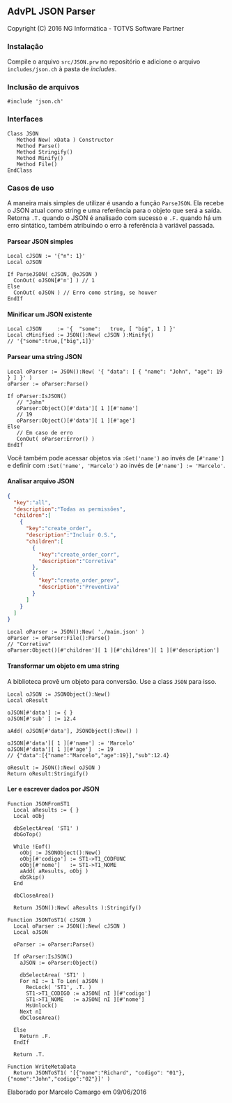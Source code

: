 ## AdvPL JSON Parser

Copyright (C) 2016 NG Informática - TOTVS Software Partner

### Instalação
Compile o arquivo `src/JSON.prw` no repositório e adicione o arquivo `includes/json.ch` à pasta de *includes*.

### Inclusão de arquivos
```
#include 'json.ch'
```

### Interfaces
```
Class JSON
   Method New( xData ) Constructor
   Method Parse()
   Method Stringify()
   Method Minify()
   Method File()
EndClass
```

### Casos de uso

A maneira mais simples de utilizar é usando a função `ParseJSON`. Ela recebe
o JSON atual como string e uma referência para o objeto que será a saída.
Retorna `.T.` quando o JSON é analisado com sucesso e `.F.` quando há um erro
sintático, também atribuindo o erro à referência à variável passada.

#### Parsear JSON simples
```xbase
Local cJSON := '{"n": 1}'
Local oJSON

If ParseJSON( cJSON, @oJSON )
  ConOut( oJSON[#'n'] ) // 1
Else
  ConOut( oJSON ) // Erro como string, se houver
EndIf
```

#### Minificar um JSON existente
```xbase
Local cJSON     := '{  "some":   true, [ "big", 1 ] }'
Local cMinified := JSON():New( cJSON ):Minify()
// '{"some":true,["big",1]}'
```

#### Parsear uma string JSON
```xbase
Local oParser := JSON():New( '{ "data": [ { "name": "John", "age": 19 } ] }' )
oParser := oParser:Parse()

If oParser:IsJSON()
   // "John"
   oParser:Object()[#'data'][ 1 ][#'name']
   // 19
   oParser:Object()[#'data'][ 1 ][#'age']
Else
   // Em caso de erro
   ConOut( oParser:Error() )
EndIf
```

Você também pode acessar objetos via `:Get('name')` ao invés de `[#'name']` e definir com `:Set('name', 'Marcelo')` ao invés de `[#'name'] := 'Marcelo'`.

#### Analisar arquivo JSON
```json
{
  "key":"all",
  "description":"Todas as permissões",
  "children":[
    {
      "key":"create_order",
      "description":"Incluir O.S.",
      "children":[
        {
          "key":"create_order_corr",
          "description":"Corretiva"
        },
        {
          "key":"create_order_prev",
          "description":"Preventiva"
        }
      ]
    }
  ]
}
```

```xbase
Local oParser := JSON():New( './main.json' )
oParser := oParser:File():Parse()
// "Corretiva"
oParser:Object()[#'children'][ 1 ][#'children'][ 1 ][#'description']
```

#### Transformar um objeto em uma string

A biblioteca provê um objeto para conversão. Use a class `JSON` para isso.
```xbase
Local oJSON := JSONObject():New()
Local oResult

oJSON[#'data'] := { }
oJSON[#'sub' ] := 12.4

aAdd( oJSON[#'data'], JSONObject():New() )

oJSON[#'data'][ 1 ][#'name'] := 'Marcelo'
oJSON[#'data'][ 1 ][#'age']  := 19
// {"data":[{"name":"Marcelo","age":19}],"sub":12.4}

oResult := JSON():New( oJSON )
Return oResult:Stringify()
```

#### Ler e escrever dados por JSON
```xbase
Function JSONFromST1
  Local aResults := { }
  Local oObj

  dbSelectArea( 'ST1' )
  dbGoTop()

  While !Eof()
    oObj := JSONObject():New()
    oObj[#'codigo'] := ST1->T1_CODFUNC
    oObj[#'nome']   := ST1->T1_NOME
    aAdd( aResults, oObj )
    dbSkip()
  End

  dbCloseArea()

  Return JSON():New( aResults ):Stringify()

Function JSONToST1( cJSON )
  Local oParser := JSON():New( cJSON )
  Local oJSON

  oParser := oParser:Parse()

  If oParser:IsJSON()
    aJSON := oParser:Object()

    dbSelectArea( 'ST1' )
    For nI := 1 To Len( aJSON )
      RecLock( 'ST1', .T. )
      ST1->T1_CODIGO := aJSON[ nI ][#'codigo']
      ST1->T1_NOME   := aJSON[ nI ][#'nome']
      MsUnlock()
    Next nI
    dbCloseArea()

  Else
    Return .F.
  EndIf

  Return .T.

Function WriteMetaData
  Return JSONToST1( '[{"nome":"Richard", "codigo": "01"},{"nome":"John","codigo":"02"}]' )
```

Elaborado por Marcelo Camargo em 09/06/2016
